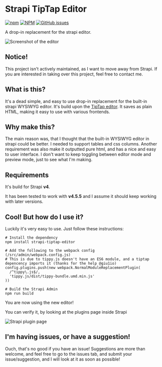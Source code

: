 
# Strapi TipTap Editor
[![npm](https://img.shields.io/npm/v/strapi-tiptap-editor)](https://www.npmjs.com/package/strapi-tiptap-editor)
[![NPM](https://img.shields.io/npm/l/strapi-tiptap-editor)](https://www.npmjs.com/package/strapi-tiptap-editor)
[![GitHub issues](https://img.shields.io/github/issues/dasmikko/strapi-tiptap-editor)](https://github.com/dasmikko/strapi-tiptap-editor/issues)

A drop-in replacement for the strapi editor.

![Screenshot of the editor](./screenshot.png?raw=true "Screenshot")

## Notice!
This project isn't actively maintained, as I want to move away from Strapi. If you are interested in taking over this project, feel free to contact me.

## What is this?
It's a dead simple, and easy to use drop-in replacement for the built-in strapi WYSIWYG editor. It's build upon the [TipTap editor](https://tiptap.dev/).
It saves as plain HTML, making it easy to use with various frontends.


## Why make this?
The main reason was, that I thought that the built-in WYSIWYG editor in strapi could be better. I needed to support tables and css columns. Another requirement was also make it outputted pure html, and has a nice and easy to user interface. I don't want to keep toggling between editor mode and preview mode, just to see what I'm making.

## Requirements
It's build for Strapi **v4**. 

It has been tested to work with **v4.5.5** and I assume it should keep working with later versions.


## Cool! But how do I use it?
Luckily it's very easy to use. Just follow these instructions:

```
# Install the dependency
npm install strapi-tiptap-editor

# Add the following to the webpack config (/src/admin/webpack.config.js)
# This is due to tippy.js doesn't have an ES6 module, and a tiptap depencency imports it (thanks for the help @giu1io)
config.plugins.push(new webpack.NormalModuleReplacementPlugin(
  /^tippy\.js$/,
  'tippy.js/dist/tippy-bundle.umd.min.js'
))

# Build the Strapi Admin
npm run build
```

You are now using the new editor!

You can verify it, by looking at the plugins page inside Strapi

![Strapi plugin page](./screenshot2.png?raw=true "Screenshot")

## I'm having issues, or have a suggestion!
Ouch, that's no good if you have an issue!
Suggestions are more than welcome, and feel free to go to the issues tab, and submit your issue/suggestion, and I will look at it as soon as possible!

